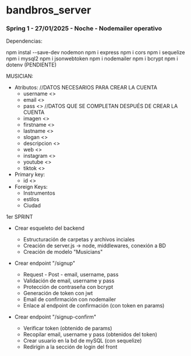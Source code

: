 # bandbros_server
### Spring 1 - 27/01/2025 - Noche - Nodemailer operativo

Dependencias:

npm instal --save-dev nodemon
npm i express
npm i cors
npm i sequelize
npm i mysql2
npm i jsonwebtoken
npm i nodemailer
npm i bcrypt
npm i dotenv (PENDIENTE)


MUSICIAN:
 - Atributos:
    //DATOS NECESARIOS PARA CREAR LA CUENTA
    * username <>
    * email <>
    * pass <>
    //DATOS QUE SE COMPLETAN DESPUÉS DE CREAR LA CUENTA
    * imagen <>
    * firstname <>
    * lastname <>
    * slogan <>
    * descripcion <>
    * web <>
    * instagram <>
    * youtube <>
    * tiktok <>
 - Primary key:
    * id <>
 - Foreign Keys:
    * Instrumentos
    * estilos
    * Ciudad

1er SPRINT

- Crear esqueleto del backend
   * Estructuración de carpetas y archivos inciales
   * Creación de server.js -> node, middlewares, conexión a BD
   * Creación de modelo "Musicians"

- Crear endpoint "/signup"
   * Request - Post - email, username, pass
   * Validación de email, username y pass
   * Protección de contraseña con bcrypt
   * Generación de token con jwt
   * Email de confirmación con nodemailer
   * Enlace al endpoint de confirmación (con token en params)

- Crear endpoint "/signup-confirm"
   * Verificar token (obtenido de params)
   * Recopilar email, username y pass (obtenidos del token)
   * Crear usuario en la bd de mySQL (con sequelize)
   * Redirigin a la sección de login del front
